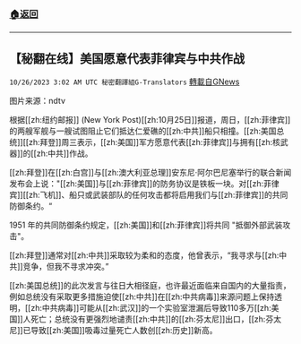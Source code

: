 ###  [:house:返回](README.md)
---


## 【秘翻在线】美国愿意代表菲律宾与中共作战
`10/26/2023 3:02 AM UTC 秘密翻譯組G-Translators` [轉載自GNews](https://gnews.org/articles/1881662)

图片来源：ndtv

根据[[zh:纽约邮报]] (New York Post)[[zh:10月25日]]报道，周日，[[zh:菲律宾]]的两艘军舰与一艘试图阻止它们抵达仁爱礁的[[zh:中共]]船只相撞。[[zh:美国总统]][[zh:拜登]]周三表示，[[zh:美国]]军方愿意代表[[zh:菲律宾]]与拥有[[zh:核武器]]的[[zh:中共]]作战。

[[zh:拜登]]在[[zh:白宫]]与[[zh:澳大利亚总理]]安东尼·阿尔巴尼塞举行的联合新闻发布会上说："[[zh:美国]]与[[zh:菲律宾]]的防务协议是铁板一块。对[[zh:菲律宾]][[zh:飞机]]、船只或武装部队的任何攻击都将启用我们与[[zh:菲律宾]]的共同防御条约。“

1951 年的共同防御条约规定，[[zh:美国]]和[[zh:菲律宾]]将共同 "抵御外部武装攻击"。

[[zh:拜登]]通常对[[zh:中共]]采取较为柔和的态度，他曾表示，“我寻求与[[zh:中共]]竞争，但我不寻求冲突。”

[[zh:美国总统]]的此次发言与往日大相径庭，也许最近面临来自国内的大量指责，例如总统没有采取更多措施迫使[[zh:中共]]在[[zh:中共病毒]]来源问题上保持透明，[[zh:中共病毒]]可能从[[zh:武汉]]的一个实验室泄漏后导致110多万[[zh:美国]]人死亡；总统没有更强烈地谴责[[zh:中共]]的[[zh:芬太尼]]出口，[[zh:芬太尼]]已导致[[zh:美国]]吸毒过量死亡人数创[[zh:历史]]新高。
